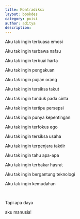 ```yaml
---
title: Kontradiksi
layout: bookdes
category: puisi
author: aditya
description: 
---
```


Aku tak ingin terkuasa emosi

Aku tak ingin terbawa nafsu

Aku tak ingin terbuai harta

Aku tak ingin pengakuan

Aku tak ingin pujian orang

Aku tak ingin tersiksa takut

Aku tak ingin tunduk pada cinta

Aku tak ingin tertipu persepsi

Aku tak ingin punya kepentingan

Aku tak ingin terfokus ego

Aku tak ingin tersiksa usaha

Aku tak ingin terpenjara takdir

Aku tak ingin tahu apa-apa

Aku tak ingin terbakar hasrat

Aku tak ingin bergantung teknologi

Aku tak ingin kemudahan

<br>

Tapi apa daya

aku manusia!
